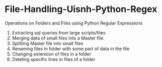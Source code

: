 # File-Handling-Uisnh-Python-Regex
Operations on Folders and Files using Python Regular Expressions
1. Extracting sql queries from large scripts/files
2. Merging data of small files into a Master file.
3. Splitting Master file into small files
4. Renaming files in folder with some part of data in the file
5. Changing extension of files in a folder
6. Deleting specific lines in files of a folder
